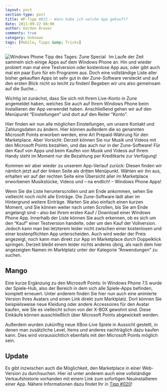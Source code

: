 ```yaml
---
layout: post
section-type: post
title: WP-Tipp #015 – Wann habe ich welche App gekauft?
date: 2011-09-22 08:00
author: Gordon Breuer
comments: true
category: Unknown
tags: [Mobile, Tipps &amp; Tricks]
---
```

<p><img style="margin: 0px 10px 0px 0px; display: inline; float: left;" title="" src="http://anheledirwp.blob.core.windows.net/wordpress/2011/09/zune.png" alt="Windows Phone Tipp des Tages: Zune Special" align="left" />Im Laufe der Zeit sammeln sich einige Apps auf dem Windows Phone an. Hin und wieder probiert man mal eine Testversion oder kostenlose App aus, oder gibt auch mal ein paar Euro f&uuml;r ein Programm aus. Doch eine vollst&auml;ndige Liste aller bisher gekauften Apps ist sehr gut in der Zune-Software versteckt und auf den ersten Blick nicht so leicht zu finden! Begeben wir uns also gemeinsam auf die Suche&hellip;</p>
<p>Wichtig ist zun&auml;chst, dass Sie sich mit Ihrem Live-Konto in Zune angemeldet haben, welches Sie auch auf Ihrem Windows Phone beim Installieren der App verwendet haben. Anschlie&szlig;end gehen wir auf den Men&uuml;punkt &ldquo;Einstellungen&rdquo; und dort auf den Reiter &ldquo;Konto&rdquo;.</p>
<p>Hier finden wir nun alle m&ouml;glichen Einstellungen, um unsere Kontakt und Zahlungsdaten zu &auml;ndern. Hier k&ouml;nnen au&szlig;erdem die so genannten Microsoft Points erworben werden, eine Art Prepaid-W&auml;hrung f&uuml;r den Marketplace. Aber Vorsicht: Derzeit k&ouml;nnen Sie nur Musik und Videos mit den Microsoft Points bezahlen, und das auch nur in der Zune-Software! F&uuml;r den Kauf von Apps und beim Kaufen von Musik und Videos auf Ihrem Handy steht im Moment nur die Bezahlung per Kreditkarte zur Verf&uuml;gung!</p>
<p>Kommen wir aber wieder zu unserem App-Verlauf zur&uuml;ck: Diesen finden wir n&auml;mlich jetzt auf der linken Seite als dritten Men&uuml;punkt. W&auml;hlen wir ihn aus, erhalten wir auf der rechten Seite eine &Uuml;bersicht aller im Marketplace erworbenen Musikst&uuml;cke, Videos und &ndash; na endlich! &ndash; Windows Phone Apps!</p>
<p>Wenn Sie die Liste herunterscrollen und am Ende ankommen, sehen Sie vielleicht noch nicht alle Eintr&auml;ge. Die Zune-Software l&auml;dt aber im Hintergrund weitere Eintr&auml;ge. Warten Sie also einfach einen kurzen Moment, und Sie k&ouml;nnen weiter nach unten Scrollen, bis Sie am Ende angelangt sind &ndash; also bei Ihrem ersten Kauf / Download einer Windows Phone App. Innerhalb der Liste k&ouml;nnen Sie auch erkennen, ob es sich um den &ldquo;Kauf&rdquo; einer Testversion handelte, oder um den Kauf der Vollversion. Jedoch kann man bei letzterem leider nicht zwischen einer kostenlosen und einer kostenpflichten App unterscheiden. Auch wird weder der Preis angezeigt, noch kann man direkt zur App im Marketplace durch Doppelklick springen. Derzeit bleibt einem leider nichts anderes &uuml;brig, als nach dem hier angezeigten Namen im Marktplatz unter der Kategorie &ldquo;Anwendungen&rdquo; zu suchen.</p>
<h2>Mango</h2>
<p>Eine kurze Erg&auml;nzung zu den Microsoft Points: In Windows Phone 7.5 wurde der Spiele-Hub, also der Bereich in dem sich alle Spiele-Apps befinden, komplett erneuert. Unter anderem finden Sie hier nun auch eine animierte Version Ihres Avatars und einen Link direkt zum Marktplatz. Dort k&ouml;nnen Sie beispielsweise neue Kleidung oder andere Accessoires f&uuml;r den Avatar kaufen, wie Sie es vielleicht schon von der X-BOX gewohnt sind. Diese Eink&auml;ufe k&ouml;nnen ausschlie&szlig;lich &uuml;ber Microsoft Points abgewickelt werden.</p>
<p>Au&szlig;erdem wurden zuk&uuml;nftig neue XBox-Live Spiele in Aussicht gestellt, in denen man zus&auml;tzliche Level, Items und anderes nachtr&auml;glich dazu kaufen kann. Dies wird voraussichtlich ebenfalls mit den Microsoft Points m&ouml;glich sein.</p>
<h2>Update</h2>
<p>Es gibt inzwischen auch die M&ouml;glichkeit, den Marketplace in einer Web-Version zu durchsuchen. Hier ist unter anderem auch eine vollst&auml;ndige Verkaufshistorie vorhanden mit einem Link zum sofortigen Neuinstallieren einer App. N&auml;here Informationen dazu findet Ihr in <a href="/post/2011/09/29/WP-Tipp-020-&ndash;-Liste-aller-App-Kaufe-im-Web-Marketplace.aspx">Tipp #020</a>!</p>
